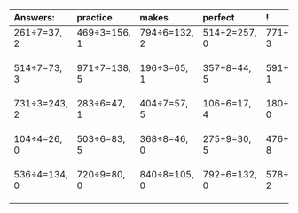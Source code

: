 | Answers: | practice | makes | perfect | ! |
| :--- | :--- | :--- | :--- | :--- |
| 261÷7=37, 2 | 469÷3=156, 1 | 794÷6=132, 2 | 514÷2=257, 0 | 771÷6=128, 3 | 
|   |   |   |   |   | 
|   |   |   |   |   | 
|   |   |   |   |   | 
| 514÷7=73, 3 | 971÷7=138, 5 | 196÷3=65, 1 | 357÷8=44, 5 | 591÷2=295, 1 | 
|   |   |   |   |   | 
|   |   |   |   |   | 
|   |   |   |   |   | 
| 731÷3=243, 2 | 283÷6=47, 1 | 404÷7=57, 5 | 106÷6=17, 4 | 180÷5=36, 0 | 
|   |   |   |   |   | 
|   |   |   |   |   | 
|   |   |   |   |   | 
| 104÷4=26, 0 | 503÷6=83, 5 | 368÷8=46, 0 | 275÷9=30, 5 | 476÷9=52, 8 | 
|   |   |   |   |   | 
|   |   |   |   |   | 
|   |   |   |   |   | 
| 536÷4=134, 0 | 720÷9=80, 0 | 840÷8=105, 0 | 792÷6=132, 0 | 578÷9=64, 2 | 
|   |   |   |   |   | 
|   |   |   |   |   | 
|   |   |   |   |   | 
